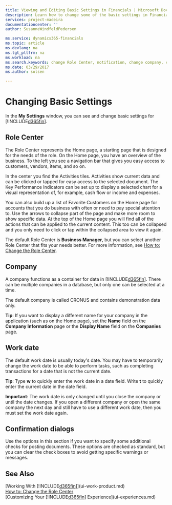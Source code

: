 ```yaml
---
title: Viewing and Editing Basic Settings in Financials | Microsoft Docs
description: Learn how to change some of the basic settings in Financials, for example, the Role Center, company, or the work date.
services: project-madeira
documentationcenter: ''
author: SusanneWindfeldPedersen

ms.service: dynamics365-financials
ms.topic: article
ms.devlang: na
ms.tgt_pltfrm: na
ms.workload: na
ms.search.keywords: change Role Center, notification, change company, change work date
ms.date: 03/29/2017
ms.author: solsen

---
```

# Changing Basic Settings
In the **My Settings** window, you can see and change basic settings for [!INCLUDE[d365fin](includes/d365fin_md.md)].  

## Role Center
The Role Center represents the Home page, a starting page that is designed for the needs of the role. On the Home page, you have an overview of the business. To the left you see a navigation bar that gives you easy access to customers, vendors, items, and so on.

In the center you find the Activities tiles. Activities show current data and can be clicked or tapped for easy access to the selected document. The Key Performance Indicators can be set up to display a selected chart for a visual representation of, for example, cash flow or income and expenses.

You can also build up a list of Favorite Customers on the Home page for accounts that you do business with often or need to pay special attention to. Use the arrows to collapse part of the page and make more room to show specific data. At the top of the Home page you will find all of the actions that can be applied to the current content. This too can be collapsed and you only need to click or tap within the collapsed area to view it again.

The default Role Center is **Business Manager**, but you can select another Role Center that fits your needs better. For more information, see [How to: Change the Role Center](change-role.md).

## Company
A company functions as a container for data in [!INCLUDE[d365fin](includes/d365fin_md.md)]. There can be multiple companies in a database, but only one can be selected at a time.

The default company is called CRONUS and contains demonstration data only.

**Tip**: If you want to display a different name for your company in the application (such as on the Home page), set the **Name** field on the **Company Information** page or the **Display Name** field on the **Companies** page.  

## Work date
The default work date is usually today's date. You may have to temporarily change the work date to be able to perform tasks, such as completing transactions for a date that is not the current date.

**Tip**: Type **w** to quickly enter the work date in a date field. Write **t** to quickly enter the current date in the date field.

**Important**: The work date is only changed until you close the company or until the date changes. If you open a different company or open the same company the next day and still have to use a different work date, then you must set the work date again.

## Confirmation dialogs
Use the options in this section if you want to specify some additional checks for posting documents. These options are checked as standard, but you can clear the check boxes to avoid getting specific warnings or messages.

## See Also
[Working With [!INCLUDE[d365fin](includes/d365fin_md.md)]](ui-work-product.md)  
[How to: Change the Role Center](change-role.md)  
[Customizing Your [!INCLUDE[d365fin](includes/d365fin_md.md)] Experience](ui-experiences.md)  
